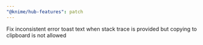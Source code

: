 ```yaml
---
"@knime/hub-features": patch
---
```


Fix inconsistent error toast text when stack trace is provided but copying to clipboard is not allowed
